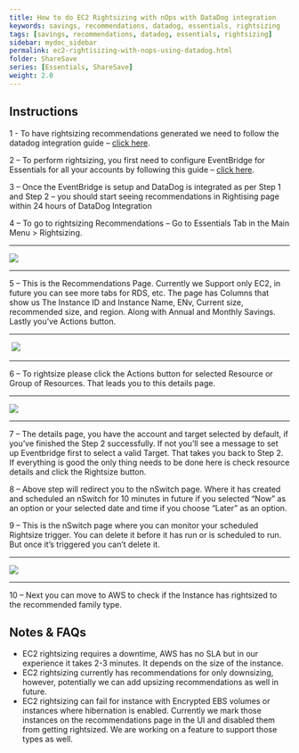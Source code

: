 ```yaml
---
title: How to do EC2 Rightsizing with nOps with DataDog integration
keywords: savings, recommendations, datadog, essentials, rightsizing
tags: [savings, recommendations, datadog, essentials, rightsizing]
sidebar: mydoc_sidebar
permalink: ec2-rightisizing-with-nops-using-datadog.html
folder: ShareSave
series: [Essentials, ShareSave]
weight: 2.0
---
```


## Instructions


1 - To have rightsizing recommendations generated we need to follow the datadog integration guide – [click here](https://help.nops.io/integrate-datadog-with-nops-platform.html). 


2 – To perform rightsizing, you first need to configure EventBridge for Essentials for all your accounts by following this guide – [click here](https://help.nops.io/essentials-storage-configuration.html). 


3 – Once the EventBridge is setup and DataDog is integrated as per Step 1 and Step 2 – you should start seeing recommendations in Rightising page within 24 hours of DataDog Integration


4 – To go to rightsizing Recommendations – Go to Essentials Tab in the Main Menu > Rightsizing.

****

![](https://lh7-us.googleusercontent.com/XATGhgiB7mlZRLBSnw77_4wCIt4qGSFEd4lZCEyPGwBQznXIjHNukTcTK9i30ltj-54SWuII6w3p_BNHL9j6riTbH83UcDItvnCnuMBXGKicwww7neycwTKXzal_Sm5B8dfTC9V8rxWZ2G88r6JSyBs)

****

5 – This is the Recommendations Page. Currently we Support only EC2, in future you can see more tabs for RDS, etc. The page has Columns that show us The Instance ID and Instance Name, ENv, Current size, recommended size, and region. Along with Annual and Monthly Savings. Lastly you’ve Actions button. 

****
 ![](https://lh7-us.googleusercontent.com/ET6a7ZMyTn6XK6Yy7xUWO6lSA-0_TVkz67GyVyA9jYRiP2Wwzcv1OJLAwdlvwkpqOt1vQAKC4W7eiHRCOCZe4kgAZW4q606O5n28myOqGjVKv9UR3-xL7TA-5l0Djuygb_WQluFRuiARFVrrOkcqnzM)
****

6 – To rightsize please click the Actions button for selected Resource or Group of Resources. That leads you to this details page.

****
![](https://lh7-us.googleusercontent.com/YlTrBTzg11fU8xwt5bROTB8xH3bPaM9-5kB5NIggrUI321aoBW_k7o8RaYZ6xkZ6vYlw5sCKKCpKV-7AFGegSO_jcGbxmwexisa8lfPQZ6jMwL-dOGhuvsi-oKTULTY83oA2hKk2l8loSo0tzui1BGE)
****

7 – The details page, you have the account and target selected by default, if you’ve finished the Step 2 successfully. If not you’ll see a message to set up Eventbridge first to select a valid Target. That takes you back to Step 2. If everything is good the only thing needs to be done here is check resource details and click the Rightsize button.

8 – Above step will redirect you to the nSwitch page. Where it has created and scheduled an nSwitch for 10 minutes in future if you selected “Now” as an option or your selected date and time if you choose “Later” as an option.

9 – This is the nSwitch page where you can monitor your scheduled Rightsize trigger. You can delete it before it has run or is scheduled to run. But once it’s triggered you can’t delete it.

****
![](https://lh7-us.googleusercontent.com/t6jnA75NPjpBk1YfiHLd1R3SFXb2ldlZPax3ZOpXpcSaowPi3TAZfq7r2k9L5yzNU-FgKiKosMeeHJGpMGeyupsUqI1eQE-kBW0wDqxUVxgaP3fhSuNw9xX3BTEX6fiHKFQYY65PpyLDvpMOcusCo3k)
****

10 – Next you can move to AWS to check if the Instance has rightsized to the recommended family type.


## Notes & FAQs

- EC2 rightsizing requires a downtime, AWS has no SLA but in our experience it takes 2-3 minutes. It depends on the size of the instance.
- EC2 rightsizing currently has recommendations for only downsizing, however, potentially we can add upsizing recommendations as well in future.
- EC2 rightsizing can fail for instance with Encrypted EBS volumes or instances where hibernation is enabled. Currently we mark those instances on the recommendations page in the UI and disabled them from getting rightsized. We are working on a feature to support those types as well.
